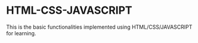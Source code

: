 # HTML-CSS-JAVASCRIPT
This is the basic functionalities implemented using HTML/CSS/JAVASCRIPT for learning.
